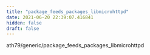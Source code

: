 ```yaml
---
title: "package_feeds_packages_libmicrohttpd"
date: 2021-06-20 22:39:07.416841
hidden: false
draft: false
---
```


ath79/generic/package_feeds_packages_libmicrohttpd

